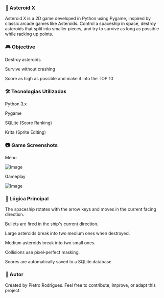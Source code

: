 ### 🚀 Asteroid X

Asteroid X is a 2D game developed in Python using Pygame, inspired by classic arcade games like Asteroids. Control a spaceship in space, destroy asteroids that split into smaller pieces, and try to survive as long as possible while racking up points.


### 🎮 Objective

Destroy asteroids

Survive without crashing

Score as high as possible and make it into the TOP 10


### 🛠️ Tecnologias Utilizadas

Python 3.x

Pygame

SQLite (Score Ranking)

Krita (Sprite Editing)

### 📷 Game Screenshots

Menu

![Image](https://github.com/user-attachments/assets/f6da0133-8778-4cdb-aabc-9c3e849c1de9)


Gameplay

![Image](https://github.com/user-attachments/assets/63460369-1675-431e-81ab-74e902b8beef)

### 🧠 Lógica Principal

The spaceship rotates with the arrow keys and moves in the current facing direction.

Bullets are fired in the ship's current direction.

Large asteroids break into two medium ones when destroyed.

Medium asteroids break into two small ones.

Collisions use pixel-perfect masking.

Scores are automatically saved to a SQLite database.


### 👤 Autor

Created by Pietro Rodrigues.
Feel free to contribute, improve, or adapt this project.
